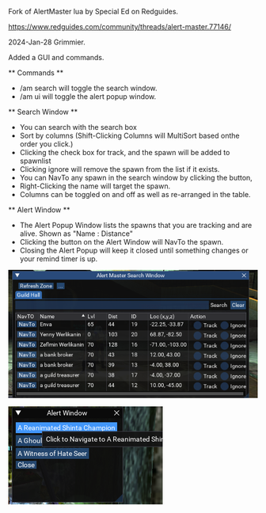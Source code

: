 Fork of AlertMaster lua by Special Ed on Redguides.

https://www.redguides.com/community/threads/alert-master.77146/

2024-Jan-28 Grimmier.

Added a GUI and commands.

** Commands **

* /am search will toggle the search window.
* /am ui will toggle the alert popup window.

** Search Window **

* You can search with the search box
* Sort by columns (Shift-Clicking Columns will MultiSort based onthe order you click.)
* Clicking the check box for track, and the spawn will be added to spawnlist
* Clicking ignore will remove the spawn from the list if it exists.
* You can NavTo any spawn in the search window by clicking the button,
* Right-Clicking the name will target the spawn.
* Columns can be toggled on and off as well as re-arranged in the table.

** Alert Window **

* The Alert Popup Window lists the spawns that you are tracking and are alive. Shown as "Name : Distance"
* Clicking the button on the Alert Window will NavTo the spawn.
* Closing the Alert Popup will keep it closed until something changes or your remind timer is up.


![alt text](https://github.com/grimmier378/AlertMaster/blob/info/searchGui.png)

![alt text](https://github.com/grimmier378/AlertMaster/blob/info/alertGui.png)
